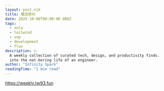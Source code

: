 ```yaml
---
layout: post.njk
title: 潮流周刊
date: 2025-10-06T00:00:00.000Z
tags:
  - zola
  - tailwind
  - sop
  - development
  - flux
description: >-
  A weekly collection of curated tech, design, and productivity finds. A peek
  into the not-boring life of an engineer.
author: "Infinity Spark"
readingTime: "1 min read"
---
```



https://weekly.tw93.fun
